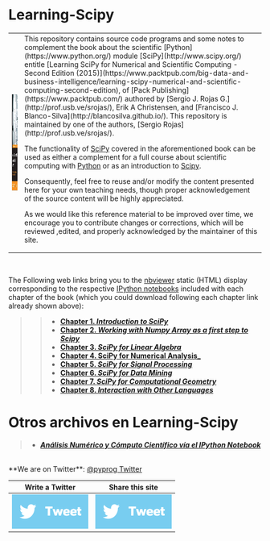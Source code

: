 # Learning-Scipy

 <table style="width:100%">
  <tr>
     <td>
         <a href="http://www.amazon.com/Learning-Numerical-Scientific-Computing-Second/dp/1783987707/" target="_blank">
      <img src="./img/book_cover.png" alt="" height="192" width="192" align="ABSMIDDLE" border="0">
</a>
     </td>
     <td>
This repository contains source code programs and some notes to complement the book about the scientific [Python](https://www.python.org/) module [SciPy](http://www.scipy.org/) entitle [Learning SciPy for Numerical and Scientific Computing - Second Edition (2015)](https://www.packtpub.com/big-data-and-business-intelligence/learning-scipy-numerical-and-scientific-computing-second-edition), of [Pack Publishing](https://www.packtpub.com/) authored by [Sergio J. Rojas G.](http://prof.usb.ve/srojas/), Erik A Christensen,  and [Francisco J. Blanco-Silva](http://blancosilva.github.io/). This repository is maintained by one of the authors, 
[Sergio Rojas](http://prof.usb.ve/srojas/).

The functionality of [SciPy](http://www.scipy.org/) covered in the
aforementioned book can be used as either a complement
for a full course about scientific computing with [Python](https://www.python.org/) or as an
introduction to [Scipy](http://www.scipy.org/).

Consequently, feel free to reuse and/or modify the content presented here for your own teaching needs, though
proper acknowledgement of the source content will be highly appreciated.

As we would like this reference material to be improved over time,
we encourage you to contribute changes or corrections, which will be
reviewed ,edited, and properly acknowledged by the maintainer of this site.
        </td>
  </tr>
</table>
<BR CLEAR=ALL>

The Following web links bring you to the [nbviewer](http://nbviewer.ipython.org/) static (HTML) display corresponding to the respective [IPython notebooks](http://ipython.org/notebook.html) included with each 
chapter of the book (which you could download following each chapter link already shown above):

>> * [**Chapter 1. _Introduction to SciPy_**](http://nbviewer.ipython.org/github/rojassergio/Learning-Scipy/blob/master/Chapter1/7702OS_Chap_01_rev20150118.ipynb)
>> * [**Chapter 2. _Working with Numpy Array as a first step to Scipy_**](http://nbviewer.ipython.org/github/rojassergio/Learning-Scipy/blob/master/Chapter2/7702OS_Chap_02_rev20141229.ipynb)
>> * [**Chapter 3. _SciPy for Linear Algebra_**](http://nbviewer.ipython.org/github/rojassergio/Learning-Scipy/blob/master/Chapter3/7702OS_Chap_03_rev20141229.ipynb)
>> * [**Chapter 4. SciPy for Numerical Analysis_**](http://nbviewer.ipython.org/github/rojassergio/Learning-Scipy/blob/master/Chapter4/7702OS_Chap_04_rev20141230.ipynb)
>> * [**Chapter 5. _SciPy for Signal Processing_**](http://nbviewer.ipython.org/github/rojassergio/Learning-Scipy/blob/master/Chapter5/CHAP_05.ipynb)
>> * [**Chapter 6. _SciPy for Data Mining_**](http://nbviewer.ipython.org/github/rojassergio/Learning-Scipy/blob/master/Chapter6/CHAP_06.ipynb)
>> * [**Chapter 7. _SciPy for Computational Geometry_**](http://nbviewer.ipython.org/github/rojassergio/Learning-Scipy/blob/master/Chapter7/CHAP_07.ipynb)
>> * [**Chapter 8. _Interaction with Other Languages_**](http://nbviewer.ipython.org/github/rojassergio/Learning-Scipy/blob/master/Chapter8/CHAP_08.ipynb)

# Otros archivos en Learning-Scipy

> * [**_An&aacute;lisis Num&eacute;rico y C&oacute;mputo Cient&iacute;fico v&iacute;a el IPython Notebook_**](http://nbviewer.ipython.org/github/rojassergio/Learning-Scipy/blob/master/Other_IPythonNotes/Numerical_Computing_via_IPython.ipynb)

<BR CLEAR=ALL>
**We are on Twitter**: <a href="https://twitter.com/pyprog/" target="_blank">@pyprog Twitter</a>
<BR CLEAR=ALL>

| **Write a Twitter**  | **Share this site** |
| :---: | :---: |
| <div class="ssba ssba-wrap"><div style="text-align:left"><a data-site="" class="ssba_twitter_share" href="http://twitter.com/share?url=&amp;text=@pyprog+"  target="_blank" ><img src="./img/twitter_image.png" title="Twitter" class="ssba ssba-img" alt="Tweet about this on Twitter" /></a> </div> | <div class="ssba ssba-wrap"><div style="text-align:right"><a data-site="" class="ssba_twitter_share" href="http://twitter.com/share?url=https://github.com/rojassergio/Learning-Scipy/&amp;text=Learning SciPy+"  target="_blank" ><img src="./img/twitter_image.png" title="Twitter" class="ssba ssba-img" alt="Tweet about this on Twitter" /></a> </div> |

